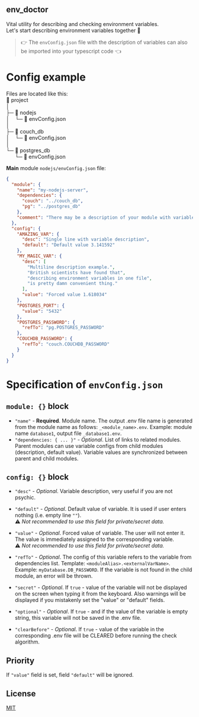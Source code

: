## env_doctor

Vital utility for describing and checking environment variables.  
Let's start describing environment variables together :two_men_holding_hands:  
> :point_right: The `envConfig.json` file with the description of variables can also be imported into your typescript code :point_left:

# Config example

<!-- https://github.com/ikatyang/emoji-cheat-sheet -->
Files are located like this:  
:file_folder: project\
│\
├─ :file_folder: nodejs\
│ &nbsp; &nbsp;└─ :page_facing_up: envConfig.json\
│\
├─ :file_folder: couch_db\
│ &nbsp; &nbsp;└─ :page_facing_up: envConfig.json\
│\
└─ :file_folder: postgres_db\
 &nbsp; &nbsp; &nbsp; └─ :page_facing_up: envConfig.json

**Main** module `nodejs/envConfig.json` file:

```json
{
  "module": {
    "name": "my-nodejs-server",
    "dependencies": {
      "couch": "../couch_db",
      "pg": "../postgres_db"
    },
    "comment": "There may be a description of your module with variables here. Script does not use this information."
  },
  "config": {
    "AMAZING_VAR": {
      "desc": "Single line with variable description",
      "default": "Default value 3.141592"
    },
    "MY_MAGIC_VAR": {
      "desc": [
        "Multiline description example.",
        "British scientists have found that",
        "describing environment variables in one file",
        "is pretty damn convenient thing."
      ],
      "value": "Forced value 1.618034"
    },
    "POSTGRES_PORT": {
      "value": "5432"
    },
    "POSTGRES_PASSWORD": {
      "refTo": "pg.POSTGRES_PASSWORD"
    },
    "COUCHDB_PASSWORD": {
      "refTo": "couch.COUCHDB_PASSWORD"
    }
  }
}
```

# Specification of `envConfig.json`

## `module: {}` block

- `"name"` - **Required**. Module name. The output .env file name is generated from the module name as follows: `_<module_name>.env`. Example: module name `database1`, output file `_database1.env`.
- `"dependencies: { ... }"` - *Optional*. List of links to related modules. Parent modules can use variable configs from child modules (description, default value). Variable values are synchronized between parent and child modules.

## `config: {}` block
- `"desc"` - *Optional*. Variable description, very useful if you are not psychic.

- `"default"` - *Optional*. Default value of variable.
It is used if user enters nothing (i.e. empty line `""`).  
:warning: *Not recommended to use this field for private/secret data.*

- `"value"` - *Optional*. Forced value of variable.
The user will not enter it.
The value is immediately assigned to the corresponding variable.  
:warning: *Not recommended to use this field for private/secret data.*

- `"refTo"` - *Optional*. The config of this variable refers to the variable from dependencies list. Template: `<moduleAlias>.<externalVarName>`. Example: `myDatabase.DB_PASSWORD`. If the variable is not found in the child module, an error will be thrown.

- `"secret"` - *Optional*. If `true` - value of the variable will not be displayed on the screen when typing it from the keyboard. Also warnings will be displayed if you mistakenly set the "value" or "default" fields.

- `"optional"` - *Optional*. If `true` - and if the value of the variable is empty string, this variable will not be saved in the .env file.

- `"clearBefore"` - *Optional*. If `true` - value of the variable in the corresponding .env file will be CLEARED before running the check algorithm.

## Priority

If `"value"` field is set, field `"default"` will be ignored.

## License

[MIT](LICENSE)
